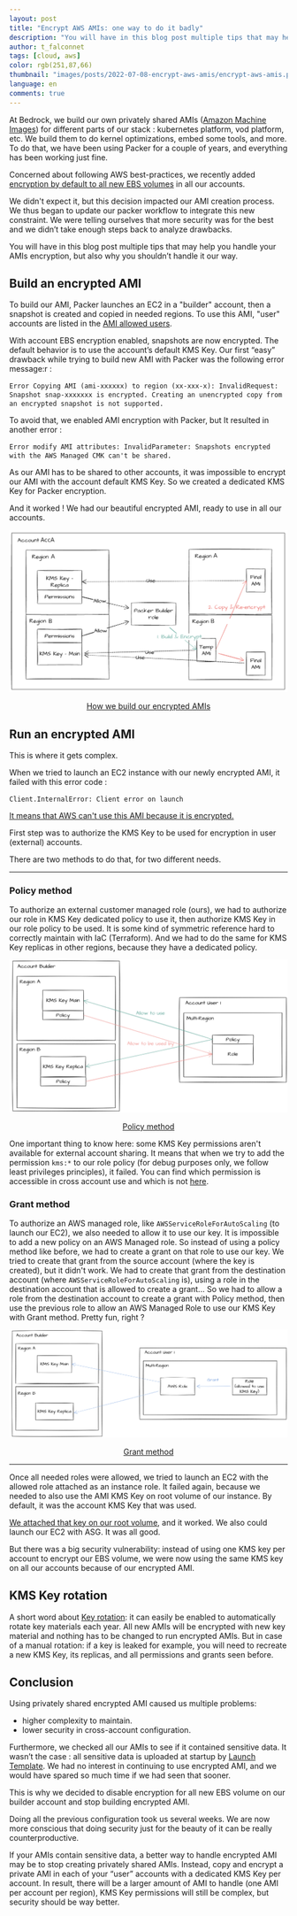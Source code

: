 ```yaml
---
layout: post
title: "Encrypt AWS AMIs: one way to do it badly"
description: "You will have in this blog post multiple tips that may help you handle your AMIs encryption, but also why you shouldn’t handle it our way."
author: t_falconnet
tags: [cloud, aws]
color: rgb(251,87,66)
thumbnail: "images/posts/2022-07-08-encrypt-aws-amis/encrypt-aws-amis.png"
language: en
comments: true
---
```


At Bedrock, we build our own privately shared AMIs ([Amazon Machine Images](https://docs.aws.amazon.com/AWSEC2/latest/UserGuide/AMIs.html)) for different  parts of our stack : kubernetes platform, vod platform, etc. We build them to do kernel optimizations, embed some tools, and more. To do that, we have been using Packer for a couple of years, and everything has been working just fine. 

Concerned about following AWS best-practices, we recently added [encryption by default to all new EBS volumes](https://aws.amazon.com/fr/premiumsupport/knowledge-center/ebs-automatic-encryption/) in all our accounts.

We didn't expect it, but this decision impacted our AMI creation process. We thus began to update our packer workflow to integrate this new constraint. We were telling ourselves that more security was for the best and we didn’t take enough steps back to analyze drawbacks.

You will have in this blog post multiple tips that may help you handle your AMIs encryption, but also why you shouldn’t handle it our way.

## Build an encrypted AMI

To build our AMI, Packer launches an EC2 in a "builder" account, then a snapshot is created and copied in needed regions. To use this AMI, "user" accounts are listed in the [AMI allowed users](https://docs.aws.amazon.com/AWSEC2/latest/UserGuide/sharingamis-explicit.html).

With account EBS encryption enabled, snapshots are now encrypted. The default behavior is to use the account’s default KMS Key. Our first “easy” drawback while trying to build new AMI with Packer was the following error message:r :

```
Error Copying AMI (ami-xxxxxx) to region (xx-xxx-x): InvalidRequest: Snapshot snap-xxxxxxx is encrypted. Creating an unencrypted copy from an encrypted snapshot is not supported.
```

To avoid that, we enabled AMI encryption with Packer, but It resulted in another error :

```
Error modify AMI attributes: InvalidParameter: Snapshots encrypted with the AWS Managed CMK can't be shared.
```

As our AMI has to be shared to other accounts, it was impossible to encrypt our AMI with the account default KMS Key. So we created a dedicated KMS Key for Packer encryption.

And it worked ! We had our beautiful encrypted AMI, ready to use in all our accounts.

![How we build our encrypted AMIs](/images/posts/2022-07-08-encrypt-aws-amis/build_encrypted_amis.png)

<center><ins>How we build our encrypted AMIs</ins></center>


## Run an encrypted AMI

This is where it gets complex.

When we tried to launch an EC2 instance with our newly encrypted AMI, it failed with this error code :

```
Client.InternalError: Client error on launch
```

[It means that AWS can't use this AMI because it is encrypted.](https://docs.aws.amazon.com/AWSEC2/latest/UserGuide/troubleshooting-launch.html)

First step was to authorize the KMS Key to be used for encryption in user (external) accounts.

There are two methods to do that, for two different needs.

---

### Policy method

To authorize an external customer managed role (ours), we had to authorize our role in KMS Key dedicated policy to use it, then authorize KMS Key in our role policy to be used.  It is some kind of symmetric reference hard to correctly maintain with IaC (Terraform). And we had to do the same for KMS Key replicas in other regions, because they have a dedicated policy.

![Policy method](/images/posts/2022-07-08-encrypt-aws-amis/policy_method.png)

<center><ins>Policy method</ins></center>

One important thing to know here: some KMS Key permissions aren't available for external account sharing. It means that when we try to add the permission `kms:*` to our role policy (for debug purposes only, we follow least privileges principles), it failed. You can find which permission is accessible in cross account use and which is not [here](https://docs.aws.amazon.com/kms/latest/developerguide/kms-api-permissions-reference.html). 

### Grant method

To authorize an AWS managed role, like `AWSServiceRoleForAutoScaling` (to launch our EC2), we also needed to allow it to use our key. It is impossible to add a new policy on an AWS Managed role. So instead of using a policy method like before, we had to create a grant on that role to use our key. We tried to create that grant from the source account (where the key is created), but it didn't work. We had to create that grant from the destination account (where `AWSServiceRoleForAutoScaling` is), using a role in the destination account that is allowed to create a grant... So we had to allow a role from the destination account to create a grant with Policy method, then use the previous role to allow an AWS Managed Role to use our KMS Key with Grant method. Pretty fun, right ?


![Grant method](/images/posts/2022-07-08-encrypt-aws-amis/grant_method.png)

<center><ins>Grant method</ins></center>

---

Once all needed roles were allowed, we tried to launch an EC2 with the allowed role attached as an instance role. It failed again, because we needed to also use the AMI KMS Key on root volume of our instance. By default, it was the account KMS Key that was used.

[We attached that key on our root volume](https://docs.aws.amazon.com/AWSEC2/latest/UserGuide/EBSEncryption.html), and it worked. We also could launch our EC2 with ASG. It was all good.

But there was a big security vulnerability: instead of using one KMS key per account to encrypt our EBS volume, we were now using the same KMS key on all our accounts because of our encrypted AMI.

## KMS Key rotation

A short word about [Key rotation](https://docs.aws.amazon.com/AWSEC2/latest/UserGuide/EBSEncryption.html#kms-key-rotation): it can easily be enabled to automatically rotate key materials each year. All new AMIs will be encrypted with new key material and nothing has to be changed to run encrypted AMIs.
But in case of a manual rotation: if a key is leaked for example, you will need to recreate a new KMS Key, its replicas, and all permissions and grants seen before.

## Conclusion

Using privately shared encrypted AMI caused us multiple problems:
- higher complexity to maintain.
- lower security in cross-account configuration.

Furthermore, we checked all our AMIs to see if it contained sensitive data. It wasn’t the case : all sensitive data is uploaded at startup by [Launch Template](https://docs.aws.amazon.com/autoscaling/ec2/userguide/create-asg-launch-template.html). We had no interest in continuing to use encrypted AMI, and we would have spared so much time if we had seen that sooner.

This is why we decided to disable encryption for all new EBS volume on our builder account and stop building encrypted AMI.

Doing all the previous configuration took us several weeks. We are now more conscious that doing security just for the beauty of it can be really counterproductive.

If your AMIs contain sensitive data, a better way to handle encrypted AMI may be to stop creating privately shared AMIs. Instead, copy and encrypt a private AMI in each of your “user” accounts with a dedicated KMS Key per account. In result, there will be a larger amount of AMI to handle (one AMI per account per region), KMS Key permissions will still be complex, but security should be way better.
